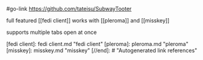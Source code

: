 #go-link https://github.com/tateisu/SubwayTooter

full featured [[fedi client]] works with [[pleroma]] and [[misskey]]

supports multiple tabs open at once

[//begin]: # "Autogenerated link references for markdown compatibility"
[fedi client]: fedi client.md "fedi client"
[pleroma]: pleroma.md "pleroma"
[misskey]: misskey.md "misskey"
[//end]: # "Autogenerated link references"